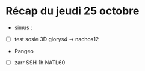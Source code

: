 # Récap du jeudi 25 octobre
* simus :
- [ ] test sosie 3D glorys4 -> nachos12

* Pangeo
- [ ] zarr SSH 1h NATL60
